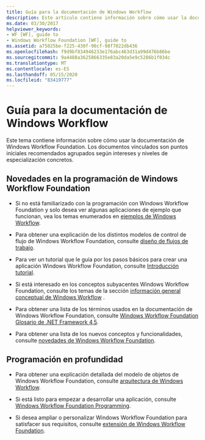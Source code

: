 ```yaml
---
title: Guía para la documentación de Windows Workflow
description: Este artículo contiene información sobre cómo usar la documentación Windows Workflow Foundation, agrupada según los intereses y los niveles de especialización.
ms.date: 03/30/2017
helpviewer_keywords:
- WF [WF], guide to
- Windows Workflow Foundation [WF], guide to
ms.assetid: a75025be-f225-430f-90cf-98f7022db436
ms.openlocfilehash: f9d9bf834946233e176abc463d31a99d476b86be
ms.sourcegitcommit: 9a4488a3625866335e83a20da5e9c5286b1f034c
ms.translationtype: MT
ms.contentlocale: es-ES
ms.lasthandoff: 05/15/2020
ms.locfileid: "83419777"
---
```

# <a name="guide-to-the-windows-workflow-documentation"></a>Guía para la documentación de Windows Workflow
Este tema contiene información sobre cómo usar la documentación de Windows Workflow Foundation. Los documentos vinculados son puntos iniciales recomendados agrupados según intereses y niveles de especialización concretos.  
  
## <a name="new-to-windows-workflow-foundation-programming"></a>Novedades en la programación de Windows Workflow Foundation  
  
- Si no está familiarizado con la programación con Windows Workflow Foundation y solo desea ver algunas aplicaciones de ejemplo que funcionan, vea los temas enumerados en [ejemplos de Windows Workflow](./samples/index.md).  
  
- Para obtener una explicación de los distintos modelos de control de flujo de Windows Workflow Foundation, consulte [diseño de flujos de trabajo](designing-workflows.md).  
  
- Para ver un tutorial que le guía por los pasos básicos para crear una aplicación Windows Workflow Foundation, consulte [Introducción tutorial](getting-started-tutorial.md).  
  
- Si está interesado en los conceptos subyacentes Windows Workflow Foundation, consulte los temas de la sección [información general conceptual de Windows Workflow](conceptual-overview.md) .  
  
- Para obtener una lista de los términos usados en la documentación de Windows Workflow Foundation, consulte [Windows Workflow Foundation Glosario de .NET Framework 4,5](glossary.md).  
  
- Para obtener una lista de los nuevos conceptos y funcionalidades, consulte [novedades de Windows Workflow Foundation](whats-new.md).  
  
## <a name="programming-in-depth"></a>Programación en profundidad  
  
- Para obtener una explicación detallada del modelo de objetos de Windows Workflow Foundation, consulte [arquitectura de Windows Workflow](architecture.md).  
  
- Si está listo para empezar a desarrollar una aplicación, consulte [Windows Workflow Foundation Programming](programming.md).  
  
- Si desea ampliar o personalizar Windows Workflow Foundation para satisfacer sus requisitos, consulte [extensión de Windows Workflow Foundation](extend.md).
